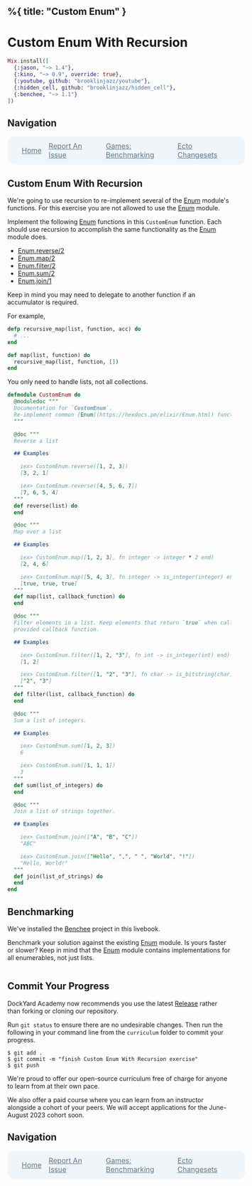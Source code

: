 %{
  title: "Custom Enum"
}
---
# Custom Enum With Recursion

```elixir
Mix.install([
  {:jason, "~> 1.4"},
  {:kino, "~> 0.9", override: true},
  {:youtube, github: "brooklinjazz/youtube"},
  {:hidden_cell, github: "brooklinjazz/hidden_cell"},
  {:benchee, "~> 1.1"}
])
```

## Navigation

<div style="display: flex; align-items: center; width: 100%; justify-content: space-between; font-size: 1rem; color: #61758a; background-color: #f0f5f9; height: 4rem; padding: 0 1rem; border-radius: 1rem;">
<div style="display: flex;">
<i class="ri-home-fill"></i>
<a style="display: flex; color: #61758a; margin-left: 1rem;" href="../start.livemd">Home</a>
</div>
<div style="display: flex;">
<i class="ri-bug-fill"></i>
<a style="display: flex; color: #61758a; margin-left: 1rem;" href="https://github.com/DockYard-Academy/curriculum/issues/new?assignees=&labels=&template=issue.md&title=Custom Enum With Recursion">Report An Issue</a>
</div>
<div style="display: flex;">
<i class="ri-arrow-left-fill"></i>
<a style="display: flex; color: #61758a; margin-left: 1rem;" href="../exercises/games_benchmarking.livemd">Games: Benchmarking</a>
</div>
<div style="display: flex;">
<a style="display: flex; color: #61758a; margin-right: 1rem;" href="../reading/ecto_changeset.livemd">Ecto Changesets</a>
<i class="ri-arrow-right-fill"></i>
</div>
</div>

## Custom Enum With Recursion

We're going to use recursion to re-implement several of the [Enum](https://hexdocs.pm/elixir/Enum.html) module's functions. For this exercise
you are not allowed to use the [Enum](https://hexdocs.pm/elixir/Enum.html) module.

Implement the following [Enum](https://hexdocs.pm/elixir/Enum.html) functions in this `CustomEnum` function. Each should use recursion
to accomplish the same functionality as the [Enum](https://hexdocs.pm/elixir/Enum.html) module does.

* [Enum.reverse/2](https://hexdocs.pm/elixir/Enum.html#reverse/2)
* [Enum.map/2](https://hexdocs.pm/elixir/Enum.html#map/2)
* [Enum.filter/2](https://hexdocs.pm/elixir/Enum.html#filter/2)
* [Enum.sum/2](https://hexdocs.pm/elixir/Enum.html#sum/2)
* [Enum.join/1](https://hexdocs.pm/elixir/Enum.html#join/1)

Keep in mind you may need to delegate to another function if an accumulator is required.

For example,

<!-- livebook:{"force_markdown":true} -->

```elixir
defp recursive_map(list, function, acc) do
  # ...
end

def map(list, function) do
  recursive_map(list, function, [])
end
```

You only need to handle lists, not all collections.

```elixir
defmodule CustomEnum do
  @moduledoc """
  Documentation for `CustomEnum`.
  Re-implement common [Enum](https://hexdocs.pm/elixir/Enum.html) functions using recursion.
  """

  @doc """
  Reverse a list

  ## Examples

    iex> CustomEnum.reverse([1, 2, 3])
    [3, 2, 1]

    iex> CustomEnum.reverse([4, 5, 6, 7])
    [7, 6, 5, 4]
  """
  def reverse(list) do
  end

  @doc """
  Map over a list

  ## Examples

    iex> CustomEnum.map([1, 2, 3], fn integer -> integer * 2 end)
    [2, 4, 6]

    iex> CustomEnum.map([5, 4, 3], fn integer -> is_integer(integer) end)
    [true, true, true]
  """
  def map(list, callback_function) do
  end

  @doc """
  Filter elements in a list. Keep elements that return `true` when called with the
  provided callback function.

  ## Examples

    iex> CustomEnum.filter([1, 2, "3"], fn int -> is_integer(int) end)
    [1, 2]

    iex> CustomEnum.filter([1, "2", "3"], fn char -> is_bitstring(char) end)
    ["2", "3"]
  """
  def filter(list, callback_function) do
  end

  @doc """
  Sum a list of integers.

  ## Examples

    iex> CustomEnum.sum([1, 2, 3])
    6

    iex> CustomEnum.sum([1, 1, 1])
    3
  """
  def sum(list_of_integers) do
  end

  @doc """
  Join a list of strings together.

  ## Examples

    iex> CustomEnum.join(["A", "B", "C"])
    "ABC"

    iex> CustomEnum.join(["Hello", ",", " ", "World", "!"])
    "Hello, World!"
  """
  def join(list_of_strings) do
  end
end
```

## Benchmarking

We've installed the [Benchee](https://github.com/bencheeorg/benchee) project in this livebook.

Benchmark your solution against the existing [Enum](https://hexdocs.pm/elixir/Enum.html) module. Is yours faster or slower? Keep in mind that the [Enum](https://hexdocs.pm/elixir/Enum.html) module contains implementations for all enumerables, not just lists.

```elixir

```

## Commit Your Progress

DockYard Academy now recommends you use the latest [Release](https://github.com/DockYard-Academy/curriculum/releases) rather than forking or cloning our repository.

Run `git status` to ensure there are no undesirable changes.
Then run the following in your command line from the `curriculum` folder to commit your progress.

```
$ git add .
$ git commit -m "finish Custom Enum With Recursion exercise"
$ git push
```

We're proud to offer our open-source curriculum free of charge for anyone to learn from at their own pace.

We also offer a paid course where you can learn from an instructor alongside a cohort of your peers.
We will accept applications for the June-August 2023 cohort soon.

## Navigation

<div style="display: flex; align-items: center; width: 100%; justify-content: space-between; font-size: 1rem; color: #61758a; background-color: #f0f5f9; height: 4rem; padding: 0 1rem; border-radius: 1rem;">
<div style="display: flex;">
<i class="ri-home-fill"></i>
<a style="display: flex; color: #61758a; margin-left: 1rem;" href="../start.livemd">Home</a>
</div>
<div style="display: flex;">
<i class="ri-bug-fill"></i>
<a style="display: flex; color: #61758a; margin-left: 1rem;" href="https://github.com/DockYard-Academy/curriculum/issues/new?assignees=&labels=&template=issue.md&title=Custom Enum With Recursion">Report An Issue</a>
</div>
<div style="display: flex;">
<i class="ri-arrow-left-fill"></i>
<a style="display: flex; color: #61758a; margin-left: 1rem;" href="../exercises/games_benchmarking.livemd">Games: Benchmarking</a>
</div>
<div style="display: flex;">
<a style="display: flex; color: #61758a; margin-right: 1rem;" href="../reading/ecto_changeset.livemd">Ecto Changesets</a>
<i class="ri-arrow-right-fill"></i>
</div>
</div>

